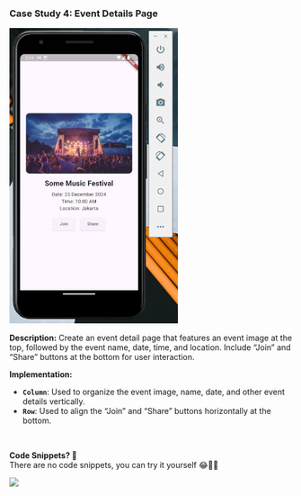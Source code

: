 ### Case Study 4: Event Details Page

<img src="./assets/case_study_4.png" width="300"/>

<br>

**Description:**
Create an event detail page that features an event image at the top, followed by the event name, date, time, and location. Include “Join” and “Share” buttons at the bottom for user interaction.

**Implementation:**

- **`Column`**: Used to organize the event image, name, date, and other event details vertically.
- **`Row`**: Used to align the “Join” and “Share” buttons horizontally at the bottom.

<br>

**Code Snippets? 🧩**
<br>
There are no code snippets, you can try it yourself 😂🫵🏻

<img src="https://media1.giphy.com/media/XLMakNrymMwUg/giphy.gif?cid=6c09b952sl679r8jutuhmtib1ldixsic35mccvq30lve9us3&ep=v1_internal_gif_by_id&rid=giphy.gif&ct=g" width="300"/>
